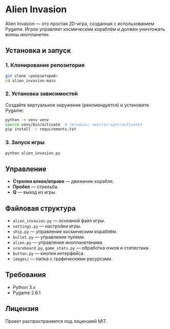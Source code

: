 # Alien Invasion

Alien Invasion — это простая 2D-игра, созданная с использованием Pygame. Игрок управляет космическим кораблём и должен уничтожать волны инопланетян.

## Установка и запуск

### 1. Клонирование репозитория

```sh
git clone <репозиторий>
cd alien_invasion-main
```

### 2. Установка зависимостей

Создайте виртуальное окружение (рекомендуется) и установите Pygame:

```sh
python -m venv venv
source venv/bin/activate  # (Windows: venv\Scripts\activate)
pip install -r requirements.txt
```

### 3. Запуск игры

```sh
python alien_invasion.py
```

## Управление

- **Стрелки влево/вправо** — движение корабля.
- **Пробел** — стрельба.
- **Q** — выход из игры.

## Файловая структура

- `alien_invasion.py` — основной файл игры.
- `settings.py` — настройки игры.
- `ship.py` — управление космическим кораблём.
- `bullet.py` — управление пулями.
- `alien.py` — управление инопланетянами.
- `scoreboard.py`, `game_stats.py` — обработка очков и статистики.
- `button.py` — кнопки интерфейса.
- `images/` — папка с графическими ресурсами.

## Требования

- Python 3.x
- Pygame 2.6.1

## Лицензия

Проект распространяется под лицензией MIT.

